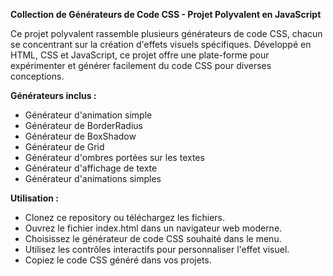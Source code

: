__Collection de Générateurs de Code CSS - Projet Polyvalent en JavaScript__

Ce projet polyvalent rassemble plusieurs générateurs de code CSS, chacun se concentrant sur la création d'effets visuels spécifiques. Développé en HTML, CSS et JavaScript, ce projet offre une plate-forme pour expérimenter et générer facilement du code CSS pour diverses conceptions.

__Générateurs inclus :__

- Générateur d'animation simple
- Générateur de BorderRadius
- Générateur de BoxShadow
- Générateur de Grid
- Générateur d'ombres portées sur les textes
- Générateur d'affichage de texte
- Générateur d'animations simples


__Utilisation :__

- Clonez ce repository ou téléchargez les fichiers.
- Ouvrez le fichier index.html dans un navigateur web moderne.
- Choisissez le générateur de code CSS souhaité dans le menu.
- Utilisez les contrôles interactifs pour personnaliser l'effet visuel.
- Copiez le code CSS généré dans vos projets.
